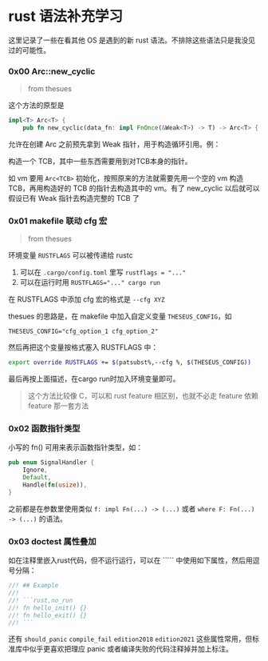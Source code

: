 # rust 语法补充学习

这里记录了一些在看其他 OS 是遇到的新 rust 语法。不排除这些语法只是我没见过的可能性。

### 0x00 Arc::new_cyclic

> from thesues

这个方法的原型是

```rust
impl<T> Arc<T> {
    pub fn new_cyclic(data_fn: impl FnOnce(&Weak<T>) -> T) -> Arc<T> {
```

允许在创建 Arc 之前预先拿到 Weak 指针，用于构造循环引用。例：

构造一个 TCB，其中一些东西需要用到对TCB本身的指针。

如 vm 要用 `Arc<TCB>` 初始化，按照原来的方法就需要先用一个空的 vm 构造 TCB，再用构造好的 TCB 的指针去构造其中的 vm。有了 new_cyclic 以后就可以假设已有 Weak 指针去构造完整的 TCB 了

### 0x01 makefile 联动 cfg 宏

> from thesues

环境变量 `RUSTFLAGS` 可以被传递给 rustc

1. 可以在 `.cargo/config.toml` 里写 `rustflags = "..."`
2. 可以在运行时用 `RUSTFLAGS="..." cargo run`

在 RUSTFLAGS 中添加 cfg 宏的格式是 `--cfg XYZ`

thesues 的思路是，在 makefile 中加入自定义变量 `THESEUS_CONFIG`，如

`THESEUS_CONFIG="cfg_option_1 cfg_option_2"`

然后再把这个变量按格式塞入 RUSTFLAGS 中：

```bash
export override RUSTFLAGS += $(patsubst%,--cfg %, $(THESEUS_CONFIG))
```

最后再按上面描述，在cargo run时加入环境变量即可。

> 这个方法比较像 C，可以和 rust feature 相区别，也就不必走 feature 依赖 feature 那一套方法

### 0x02 函数指针类型

小写的 fn() 可用来表示函数指针类型，如：

```rust
pub enum SignalHandler {
    Ignore,
    Default,
    Handle(fn(usize)),
}
```

之前都是在参数里使用类似 `f: impl Fn(...) -> (...)` 或者 `where F: Fn(...) -> (...)` 的语法。

### 0x03  doctest 属性叠加

如在注释里嵌入rust代码，但不运行运行，可以在 ````` 中使用如下属性，然后用逗号分隔：

```rust
//! ## Example
//!
//! ```rust,no_run
//! fn hello_init() {}
//! fn hello_exit() {}
//! ```
```

还有 `should_panic`  `compile_fail` `edition2018` `edition2021` 这些属性常用，但标准库中似乎更喜欢把理应 panic 或者编译失败的代码注释掉并加上标注。


